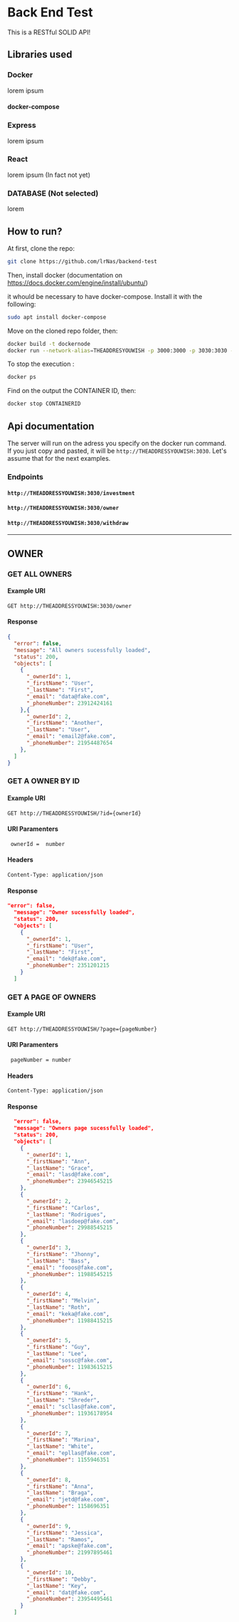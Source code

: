 # Back End Test
This is a RESTful SOLID API!
## Libraries used
### Docker
lorem ipsum
#### docker-compose
### Express
lorem ipsum

### React
lorem ipsum (In fact not yet)

### DATABASE (Not selected)
lorem

## How to run?

At first, clone the repo:

```bash
git clone https://github.com/lrNas/backend-test
```
Then, install docker (documentation on https://docs.docker.com/engine/install/ubuntu/)

it whould be necessary to have docker-compose. Install it with the following:

```bash
sudo apt install docker-compose
```

Move on the cloned repo folder, then:

```bash
docker build -t dockernode 
docker run --network-alias=THEADDRESYOUWISH -p 3000:3000 -p 3030:3030 -d THENAMEYOUWISH
```

To stop the execution :
```bash
docker ps
```
Find on the output the CONTAINER ID, then:
```bash
docker stop CONTAINERID
```

## Api documentation
The server will run on the adress you specify on the docker run command. If you just copy and pasted, it will be `http://THEADDRESSYOUWISH:3030`. Let's assume that for the next examples.

### Endpoints

#### `http://THEADDRESSYOUWISH:3030/investment` 
#### `http://THEADDRESSYOUWISH:3030/owner` 
#### `http://THEADDRESSYOUWISH:3030/withdraw` 
---

## OWNER
### GET ALL OWNERS
#### Example URI
`GET http://THEADDRESSYOUWISH:3030/owner`

#### Response
```json
{
  "error": false,
  "message": "All owners sucessfully loaded",
  "status": 200,
  "objects": [
    {
      "_ownerId": 1,
      "_firstName": "User",
      "_lastName": "First",
      "_email": "data@fake.com",
      "_phoneNumber": 23912424161
    },{
      "_ownerId": 2,
      "_firstName": "Another",
      "_lastName": "User",
      "_email": "email2@fake.com",
      "_phoneNumber": 21954487654
    },
  ]
}
```

### GET A OWNER BY ID
#### Example URI
`GET http://THEADDRESSYOUWISH/?id={ownerId}`
#### URI Paramenters
` ownerId =  number`
#### Headers 
`Content-Type: application/json`

#### Response
```json
"error": false,
  "message": "Owner sucessfully loaded",
  "status": 200,
  "objects": [
    {
      "_ownerId": 1,
      "_firstName": "User",
      "_lastName": "First",
      "_email": "dek@fake.com",
      "_phoneNumber": 2351201215
    }
  ]
```
### GET A PAGE OF OWNERS
#### Example URI
`GET http://THEADDRESSYOUWISH/?page={pageNumber}`
#### URI Paramenters
` pageNumber = number`
#### Headers 
`Content-Type: application/json`
#### Response
```json
  "error": false,
  "message": "Owners page sucessfully loaded",
  "status": 200,
  "objects": [
    {
      "_ownerId": 1,
      "_firstName": "Ann",
      "_lastName": "Grace",
      "_email": "lasd@fake.com",
      "_phoneNumber": 23946545215
    },
    {
      "_ownerId": 2,
      "_firstName": "Carlos",
      "_lastName": "Rodrigues",
      "_email": "lasdoep@fake.com",
      "_phoneNumber": 29988545215
    },
    {
      "_ownerId": 3,
      "_firstName": "Jhonny",
      "_lastName": "Bass",
      "_email": "fooos@fake.com",
      "_phoneNumber": 11988545215
    },
    {
      "_ownerId": 4,
      "_firstName": "Melvin",
      "_lastName": "Roth",
      "_email": "keka@fake.com",
      "_phoneNumber": 11988415215
    },
    {
      "_ownerId": 5,
      "_firstName": "Guy",
      "_lastName": "Lee",
      "_email": "sossc@fake.com",
      "_phoneNumber": 11983615215
    },
    {
      "_ownerId": 6,
      "_firstName": "Hank",
      "_lastName": "Shreder",
      "_email": "scllas@fake.com",
      "_phoneNumber": 11936178954
    },
    {
      "_ownerId": 7,
      "_firstName": "Marina",
      "_lastName": "White",
      "_email": "epllas@fake.com",
      "_phoneNumber": 1155946351
    },
    {
      "_ownerId": 8,
      "_firstName": "Anna",
      "_lastName": "Braga",
      "_email": "jetd@fake.com",
      "_phoneNumber": 1158696351
    },
    {
      "_ownerId": 9,
      "_firstName": "Jessica",
      "_lastName": "Ramos",
      "_email": "apske@fake.com",
      "_phoneNumber": 21997895461
    },
    {
      "_ownerId": 10,
      "_firstName": "Debby",
      "_lastName": "Key",
      "_email": "dat@fake.com",
      "_phoneNumber": 23954495461
    }
  ]

```


